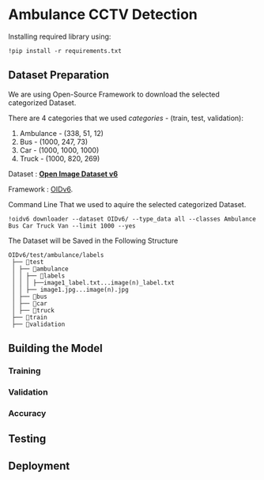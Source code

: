 # Ambulance CCTV Detection
Installing required library using:
```
!pip install -r requirements.txt
```

## Dataset Preparation
We are using Open-Source Framework to download the selected categorized Dataset. 

There are 4 categories that we used *categories* - (train, test, validation):
1. Ambulance - (338, 51, 12)
2. Bus - (1000, 247, 73)
3. Car - (1000, 1000, 1000)
4. Truck - (1000, 820, 269)

Dataset : [**Open Image Dataset v6**](https://storage.googleapis.com/openimages/web/visualizer/index.html?set=train&type=segmentation&r=false)

Framework : [OIDv6](https://pypi.org/project/oidv6/).

Command Line That we used to aquire the selected categorized Dataset. 
```
!oidv6 downloader --dataset OIDv6/ --type_data all --classes Ambulance Bus Car Truck Van --limit 1000 --yes 
```

The Dataset will be Saved in the Following Structure
```
OIDv6/test/ambulance/labels
 ├── 📂test
 │ ├── 📂ambulance
 │ │ ├── 📂labels
 │ │ │ ├──image1_label.txt...image(n)_label.txt
 │ │ ├── image1.jpg...image(n).jpg
 │ ├── 📂bus
 │ ├── 📂car
 │ ├── 📂truck
 ├── 📂train
 ├── 📂validation
```

## Building the Model
 ### Training
 ### Validation
 ### Accuracy

## Testing


## Deployment
